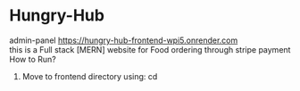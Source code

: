 ﻿# Hungry-Hub
 admin-panel
 https://hungry-hub-frontend-wpi5.onrender.com
 <br/>
this is a Full stack [MERN] website for Food ordering through stripe payment
How to Run? <br/>
1. Move to frontend directory using:  cd 
